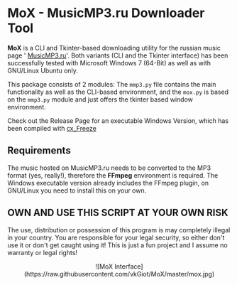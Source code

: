 MoX - MusicMP3.ru Downloader Tool
=================================
**MoX** is a CLI and Tkinter-based downloading utility for the russian music page '
[MusicMP3.ru](https://musicmp3.ru/)'. Both variants (CLI and the Tkinter interface) has 
been successfully tested with Microsoft Windows 7 (64-Bit) as well as with GNU/Linux Ubuntu 
only.

This package consists of 2 modules: The `mmp3.py` file contains the main functionality as 
well as the CLI-based environment, and the `mox.py` is based on the `mmp3.py` module and 
just offers the tkinter based window environment.

Check out the Release Page for an executable Windows Version, which has been compiled with 
[cx_Freeze](https://cx-freeze.readthedocs.io/en/latest/)

Requirements
------------
The music hosted on MusicMP3.ru needs to be converted to the MP3 format (yes, really!), 
therefore the **FFmpeg** environment is required. The Windows executable version already 
includes the FFmpeg plugin, on GNU/Linux you need to install this on your own.

**OWN AND USE THIS SCRIPT AT YOUR OWN RISK**
---------------------------------------------
The use, distribution or possession of this program is may completely illegal in your 
country. You are responsible for your legal security, so either don't use it or don't get 
caught using it! This is just a fun project and I assume no warranty or legal rights!


<p style="text-align:center">
![MoX Interface](https://raw.githubusercontent.com/vkGiot/MoX/master/mox.jpg)
</p>